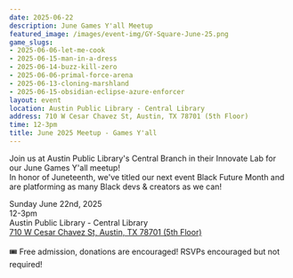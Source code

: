 ```yaml
---
date: 2025-06-22
description: June Games Y'all Meetup
featured_image: /images/event-img/GY-Square-June-25.png
game_slugs:
- 2025-06-06-let-me-cook
- 2025-06-15-man-in-a-dress
- 2025-06-14-buzz-kill-zero
- 2025-06-06-primal-force-arena
- 2025-06-13-cloning-marshland
- 2025-06-15-obsidian-eclipse-azure-enforcer
layout: event
location: Austin Public Library - Central Library
address: 710 W Cesar Chavez St, Austin, TX 78701 (5th Floor)
time: 12-3pm
title: June 2025 Meetup - Games Y'all
---
```



Join us at Austin Public Library's Central Branch in their Innovate Lab for our June Games Y'all meetup!  
In honor of Juneteenth, we've titled our next event Black Future Month and are platforming as many Black devs &amp; creators as we can!

Sunday June 22nd, 2025<br>
12-3pm<br>
Austin Public Library - Central Library<br>
<a href="https://maps.app.goo.gl/MYF1un8VKobn5z5BA" target="_blank">710 W Cesar Chavez St, Austin, TX 78701 (5th Floor)</a>
<br><br>
🎟️ Free admission, donations are encouraged! RSVPs encouraged but not required!
